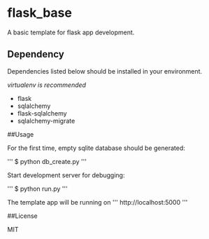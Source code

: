 # flask_base

A basic template for flask app development.

## Dependency 

Dependencies listed below should be installed in your environment.

*virtualenv is recommended*

* flask
* sqlalchemy
* flask-sqlalchemy
* sqlalchemy-migrate

##Usage

For the first time, empty sqlite database should be generated: 

'''
$ python db_create.py
'''

Start development server for debugging: 

'''
$ python run.py
'''

The template app will be running on
'''
http://localhost:5000
'''

##License

MIT
